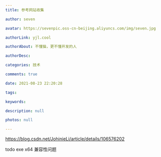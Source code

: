 ```yaml
---
title: 参考网站收集

author: seven

avatar: https://sevenpic.oss-cn-beijing.aliyuncs.com/img/seven.jpg

authorLink: yjl.cool

authorAbout: 不懂猫，更不懂开发的人

authorDesc: 

categories: 技术

comments: true

date: 2021-08-23 22:20:28

tags: 

keywords: 

description: null

photos: null

---
```

https://blog.csdn.net/JohinieLi/article/details/106576202

todo exe x64 兼容性问题